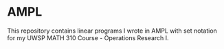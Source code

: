 # AMPL

This repository contains linear programs I wrote in AMPL with set notation for my UWSP MATH 310 Course - Operations Research I.  
